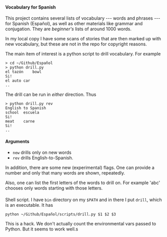 #### Vocabulary for Spanish

This project contains several lists of vocabulary --- words and phrases --- for Spanish (Español), as well as other materials like grammar and conjugation.  They are *beginner's* lists of around 1000 words.

In my local copy I have some scans of stories that are then marked up with new vocabulary, but these are not in the repo for copyright reasons.

The main item of interest is a python script to drill vocabulary.  For example

```
> cd ~/Github/Español
> python drill.py
el tazón	bowl
Si!
el auto	car
..
```

The drill can be run in *either* direction.  Thus

```
> python drill.py rev
English to Spanish
school	escuela
Si!
meat	carne
Si!
..
```

#### Arguments

- ``new`` drills only on new words
- ``rev`` drills English-to-Spanish.

In addition, there are some new (experimental) flags.  One can provide a number and only that many words are shown, repeatedly.

Also, one can list the first letters of the words to drill on.  For example 'abc' chooses only words starting with those letters.

####

Shell script.  I have ``bin`` directory on my ``$PATH`` and in there I put ``drill``, which is an executable.  It has

```
python ~/Github/Español/scripts/drill.py $1 $2 $3
```

This is a hack.  We don't actually count the environmental vars passed to Python.  But it seems to work well.s